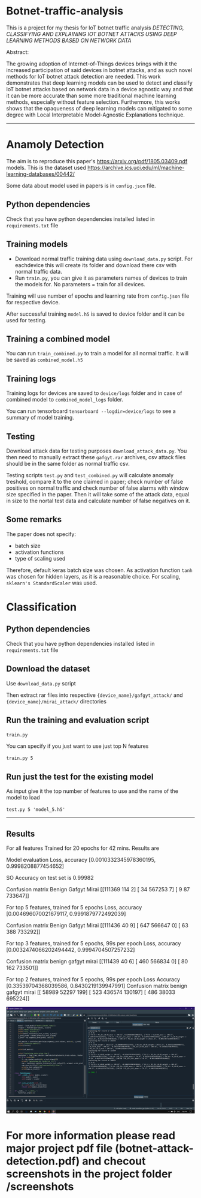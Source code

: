 # Botnet-traffic-analysis

This is a project for my thesis for IoT botnet traffic analysis *DETECTING, CLASSIFYING AND EXPLAINING IOT BOTNET ATTACKS USING DEEP LEARNING METHODS BASED ON NETWORK DATA*

Abstract:

The growing adoption of Internet-of-Things devices brings with it the increased participation of said devices in botnet attacks, and as such novel methods for IoT botnet attack detection are needed. This work demonstrates that deep learning models can be used to detect and classify IoT botnet attacks based on network data in a device agnostic way and that it can be more accurate than some more traditional machine learning methods, especially without feature selection. Furthermore, this works shows that the opaqueness of deep learning models can mitigated to some degree with Local Interpretable Model-Agnostic Explanations technique.

----------------------
# Anamoly Detection
The aim is to reproduce this paper's https://arxiv.org/pdf/1805.03409.pdf models.
This is the dataset used https://archive.ics.uci.edu/ml/machine-learning-databases/00442/

Some data about model used in papers is in `config.json` file.

## Python dependencies
Check that you have python dependencies installed listed in `requirements.txt` file

## Training models

* Download normal traffic training data using `download_data.py` script. For eachdevice this will create its folder and download there csv with normal traffic data.
* Run `train.py`, you can give it as parameters names of devices to train the models for. No parameters = train for all devices.

Training will use number of epochs and learning rate from `config.json` file for respective device. 

After successful training `model.h5` is saved to device folder and it can be used for testing.

## Training a combined model

You can run `train_combined.py` to train a model for all normal traffic. It will be saved as `combined_model.h5`

## Training logs
Training logs for devices are saved to `device/logs` folder and in case of combined model to `combined_model_logs` folder.

You can run tensorboard `tensorboard --logdir=device/logs` to see a summary of model training.

## Testing
Download attack data for testing purposes `download_attack_data.py`. You then need to manually extract these `gafgyt.rar` archives, csv attack files should be in the same folder as normal traffic csv.


Testing scripts `test.py` and `test_combined.py` will calculate anomaly treshold, compare it to the one claimed in paper; check number of false positives on normal traffic and check number of false alarms with window size specified in the paper.
Then it will take some of the attack data, equal in size to the nortal test data and calculate number of false negatives on it.


## Some remarks
The paper does not specify:
* batch size
* activation functions
* type of scaling used

Therefore, default keras batch size was chosen.
As activation function `tanh` was chosen for hidden layers, as it is a reasonable choice.
For scaling, `sklearn's StandardScaler` was used.

# Classification

## Python dependencies
Check that you have python dependencies installed listed in `requirements.txt` file

## Download the dataset
Use `download_data.py` script

Then extract rar files into respective `{device_name}/gafgyt_attack/` and `{device_name}/mirai_attack/` directories

## Run the training and evaluation script
`train.py`

You can specify if you just want to use just top N features

`train.py 5`


## Run just the test for the existing model
As input give it the top number of features to use and the name of the model to load

`test.py 5 'model_5.h5'`


---------------
## Results


For all features
Trained for 20 epochs for 42 mins.
Results are

Model evaluation
Loss, accuracy
[0.0010332345978360195, 0.9998208877454652]

SO Accuracy on test set is 0.99982


Confusion matrix
Benign     Gafgyt     Mirai
[[111369    114      2]
 [    34 567253      7]
 [     9     87 733647]]


For top 5 features, trained for 5 epochs
Loss, accuracy 
[0.004696070021679117, 0.9991879772492039]

Confusion matrix
Benign     Gafgyt     Mirai
[[111436     40      9]
 [   647 566647      0]
 [    63    388 733292]]


For top 3 features, trained for 5 epochs, 99s per epoch
Loss, accuracy 
[0.0032474066202494442, 0.9994704507257232]

Confusion matrix
benign  gafgyt  mirai
[[111439     40      6]
 [   460 566834      0]
 [    80    162 733501]]


For top 2 features, trained for 5 epochs, 99s per epoch
Loss                   Accuracy
[0.33539704368039586, 0.8430219139947991]
Confusion matrix
benign  gafgyt  mirai
[[ 58989  52297    199]
 [   523 436574 130197]
 [   486  38033 695224]]


![alt text](./screenshots/classification_test_5_4.PNG)

# For more information please read major project pdf file (botnet-attack-detection.pdf) and checout screenshots in the project folder /screenshots
